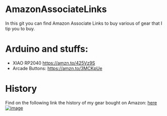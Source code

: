 # AmazonAssociateLinks
In this git you can find Amazon Associate Links to buy various of gear that I tip you to buy.



# Arduino and stuffs:

- XIAO RP2040 https://amzn.to/425Vz9S 
- Arcade Buttons: https://amzn.to/3MCKpUe


# History 

Find on the following link the history of my gear bought on Amazon: [here](BoughtHistory.md)  
[![image](https://github.com/EloiStree/AmazonAssociateLinks/assets/20149493/0ee61ebc-a4c9-4930-9024-1ac0476bca83)](BoughtHistory.md)

